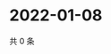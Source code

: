 # 2022-01-08

共 0 条

<!-- BEGIN WEIBO -->
<!-- 最后更新时间 Sat Jan 08 2022 20:18:48 GMT+0800 (China Standard Time) -->

<!-- END WEIBO -->
